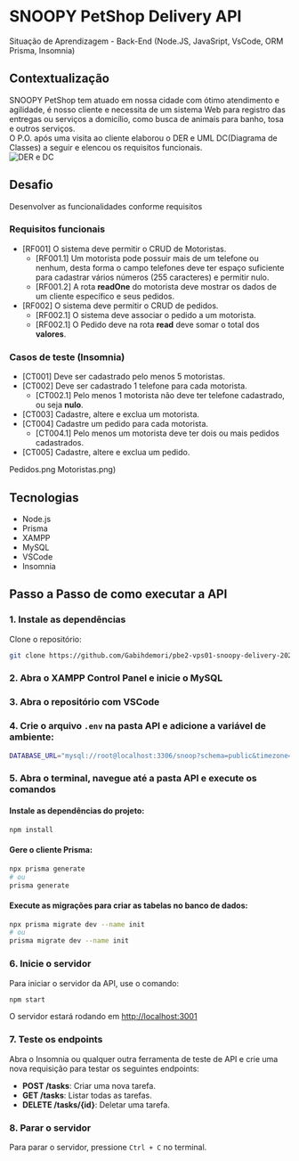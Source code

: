 # SNOOPY PetShop Delivery API
Situação de Aprendizagem - Back-End (Node.JS, JavaSript, VsCode, ORM Prisma, Insomnia)
## Contextualização
SNOOPY PetShop tem atuado em nossa cidade com ótimo atendimento e agilidade, é nosso cliente e necessita de um sistema Web para registro das entregas ou serviços a domicílio, como busca de animais para banho, tosa e outros serviços.<br>O P.O. após uma visita ao cliente elaborou o DER e UML DC(Diagrama de Classes) a seguir e elencou os requisitos funcionais.<br>
![DER e DC](./docs/snoopy-der-dc.png)
## Desafio
Desenvolver as funcionalidades conforme requisitos

### Requisitos funcionais
- [RF001] O sistema deve permitir o CRUD de Motoristas.
    - [RF001.1] Um motorista pode possuir mais de um telefone ou nenhum, desta forma o campo telefones deve ter espaço suficiente para cadastrar vários números (255 caracteres) e permitir nulo.
    - [RF001.2] A rota **readOne** do motorista deve mostrar os dados de um cliente específico e seus pedidos.
- [RF002] O sistema deve permitir o CRUD de pedidos.
    - [RF002.1] O sistema deve associar o pedido a um motorista.
    - [RF002.1] O Pedido deve na rota **read** deve somar o total dos **valores**.

### Casos de teste (Insomnia)
- [CT001] Deve ser cadastrado pelo menos 5 motoristas.
- [CT002] Deve ser cadastrado 1 telefone para cada motorista.
    - [CT002.1] Pelo menos 1 motorista não deve ter telefone cadastrado, ou seja **nulo**.
- [CT003] Cadastre, altere e exclua um motorista.
- [CT004] Cadastre um pedido para cada motorista.
    - [CT004.1] Pelo menos um motorista deve ter dois ou mais pedidos cadastrados.
- [CT005] Cadastre, altere e exclua um pedido.


Pedidos.png
Motoristas.png)


## Tecnologias
- Node.js
- Prisma
- XAMPP
- MySQL
- VSCode
- Insomnia

## Passo a Passo de como executar a API

### 1. Instale as dependências
Clone o repositório:
```sh
git clone https://github.com/Gabihdemori/pbe2-vps01-snoopy-delivery-2025.git
```

### 2. Abra o XAMPP Control Panel e inicie o MySQL

### 3. Abra o repositório com VSCode

### 4. Crie o arquivo `.env` na pasta API e adicione a variável de ambiente:
```sh
DATABASE_URL="mysql://root@localhost:3306/snoop?schema=public&timezone=UTC"
```

### 5. Abra o terminal, navegue até a pasta API e execute os comandos
#### Instale as dependências do projeto:
```sh
npm install
```

#### Gere o cliente Prisma:
```sh
npx prisma generate
# ou
prisma generate
```

#### Execute as migrações para criar as tabelas no banco de dados:
```sh
npx prisma migrate dev --name init
# ou
prisma migrate dev --name init
```

### 6. Inicie o servidor
Para iniciar o servidor da API, use o comando:
```sh
npm start
```
O servidor estará rodando em [http://localhost:3001](http://localhost:3001)

### 7. Teste os endpoints
Abra o Insomnia ou qualquer outra ferramenta de teste de API e crie uma nova requisição para testar os seguintes endpoints:

- **POST /tasks**: Criar uma nova tarefa.
- **GET /tasks**: Listar todas as tarefas.
- **DELETE /tasks/{id}**: Deletar uma tarefa.

### 8. Parar o servidor
Para parar o servidor, pressione `Ctrl + C` no terminal.
